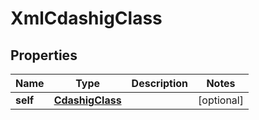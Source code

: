 

# XmlCdashigClass


## Properties

| Name | Type | Description | Notes |
|------------ | ------------- | ------------- | -------------|
|**self** | [**CdashigClass**](CdashigClass.md) |  |  [optional] |



